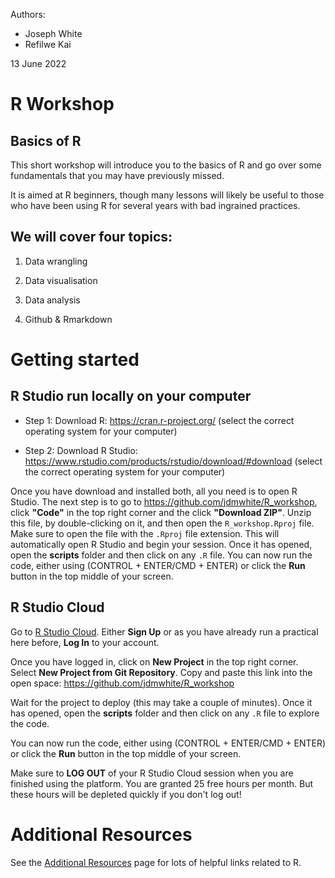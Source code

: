 Authors:
* Joseph White
* Refilwe Kai

13 June 2022

# R Workshop

## Basics of R

This short workshop will introduce you to the basics of R and go over some fundamentals that you may have previously missed. 

It is aimed at R beginners, though many lessons will likely be useful to those who have been using R for several years with bad ingrained practices. 

## We will cover four topics:

1. Data wrangling

2. Data visualisation

3. Data analysis

4. Github & Rmarkdown

# Getting started

## R Studio run locally on your computer

* Step 1: Download R: https://cran.r-project.org/ (select the correct operating system for your computer)

* Step 2: Download R Studio: https://www.rstudio.com/products/rstudio/download/#download (select the correct operating system for your computer)

Once you have download and installed both, all you need is to open R Studio. The next step is to go to https://github.com/jdmwhite/R_workshop, click **"Code"** in the top right corner and the click **"Download ZIP"**. Unzip this file, by double-clicking on it, and then open the `R_workshop.Rproj` file. Make sure to open the file with the `.Rproj` file extension. This will automatically open R Studio and begin your session. Once it has opened, open the **scripts** folder and then click on any `.R` file. You can now run the code, either using (CONTROL + ENTER/CMD + ENTER) or click the **Run** button in the top middle of your screen.

## R Studio Cloud

Go to [R Studio Cloud](https://rstudio.cloud/). Either **Sign Up** or as you have already run a practical here before, **Log In** to your account. 

Once you have logged in, click on **New Project** in the top right corner. Select **New Project from Git Repository**. Copy and paste this link into the open space: https://github.com/jdmwhite/R_workshop

Wait for the project to deploy (this may take a couple of minutes). Once it has opened, open the **scripts** folder and then click on any `.R` file to explore the code. 

You can now run the code, either using (CONTROL + ENTER/CMD + ENTER) or click the **Run** button in the top middle of your screen.

Make sure to **LOG OUT** of your R Studio Cloud session when you are finished using the platform. You are granted 25 free hours per month. But these hours will be depleted quickly if you don't log out!

# Additional Resources

See the [Additional Resources](https://jdmwhite.github.io/R_Workshop/Resources.html) page for lots of helpful links related to R.

